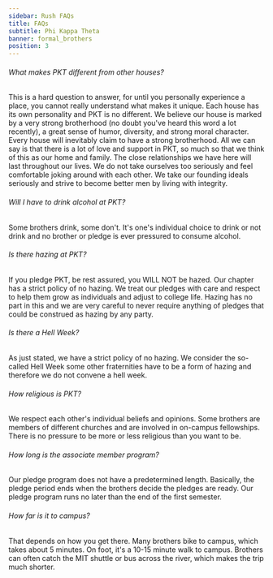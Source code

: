 ```yaml
---
sidebar: Rush FAQs
title: FAQs
subtitle: Phi Kappa Theta
banner: formal_brothers
position: 3
---
```

###### What makes PKT different from other houses?

This is a hard question to answer, for until you personally experience a place, you cannot really understand what makes it unique. Each house has its own personality and PKT is no different. We believe our house is marked by a very strong brotherhood (no doubt you've heard this word a lot recently), a great sense of humor, diversity, and strong moral character. Every house will inevitably claim to have a strong brotherhood. All we can say is that there is a lot of love and support in PKT, so much so that we think of this as our home and family. The close relationships we have here will last throughout our lives. We do not take ourselves too seriously and feel comfortable joking around with each other. We take our founding ideals seriously and strive to become better men by living with integrity.

###### Will I have to drink alcohol at PKT?

Some brothers drink, some don't. It's one's individual choice to drink or not drink and no brother or pledge is ever pressured to consume alcohol.

###### Is there hazing at PKT?

If you pledge PKT, be rest assured, you WILL NOT be hazed. Our chapter has a strict policy of no hazing. We treat our pledges with care and respect to help them grow as individuals and adjust to college life. Hazing has no part in this and we are very careful to never require anything of pledges that could be construed as hazing by any party.

###### Is there a Hell Week?

As just stated, we have a strict policy of no hazing. We consider the so-called Hell Week some other fraternities have to be a form of hazing and therefore we do not convene a hell week.

###### How religious is PKT?

We respect each other's individual beliefs and opinions. Some brothers are members of different churches and are involved in on-campus fellowships. There is no pressure to be more or less religious than you want to be.

###### How long is the associate member program?

Our pledge program does not have a predetermined length. Basically, the pledge period ends when the brothers decide the pledges are ready. Our pledge program runs no later than the end of the first semester.

###### How far is it to campus?

That depends on how you get there. Many brothers bike to campus, which takes about 5 minutes. On foot, it's a 10-15 minute walk to campus. Brothers can often catch the MIT shuttle or bus across the river, which makes the trip much shorter.
